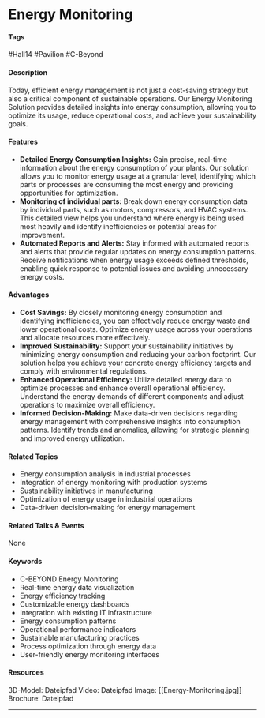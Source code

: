 # Energy Monitoring

#### Tags
#Hall14 #Pavilion #C-Beyond

#### Description
Today, efficient energy management is not just a cost-saving strategy but also a critical component of sustainable operations. Our Energy Monitoring Solution provides detailed insights into energy consumption, allowing you to optimize its usage, reduce operational costs, and achieve your sustainability goals.

#### Features
- **Detailed Energy Consumption Insights:** Gain precise, real-time information about the energy consumption of your plants. Our solution allows you to monitor energy usage at a granular level, identifying which parts or processes are consuming the most energy and providing opportunities for optimization.
- **Monitoring of individual parts:** Break down energy consumption data by individual parts, such as motors, compressors, and HVAC systems. This detailed view helps you understand where energy is being used most heavily and identify inefficiencies or potential areas for improvement.
- **Automated Reports and Alerts:** Stay informed with automated reports and alerts that provide regular updates on energy consumption patterns. Receive notifications when energy usage exceeds defined thresholds, enabling quick response to potential issues and avoiding unnecessary energy costs.

#### Advantages
- **Cost Savings:** By closely monitoring energy consumption and identifying inefficiencies, you can effectively reduce energy waste and lower operational costs. Optimize energy usage across your operations and allocate resources more effectively.
- **Improved Sustainability:** Support your sustainability initiatives by minimizing energy consumption and reducing your carbon footprint. Our solution helps you achieve your concrete energy efficiency targets and comply with environmental regulations.
- **Enhanced Operational Efficiency:** Utilize detailed energy data to optimize processes and enhance overall operational efficiency. Understand the energy demands of different components and adjust operations to maximize overall efficiency.
- **Informed Decision-Making:** Make data-driven decisions regarding energy management with comprehensive insights into consumption patterns. Identify trends and anomalies, allowing for strategic planning and improved energy utilization.

#### Related Topics
- Energy consumption analysis in industrial processes​
- Integration of energy monitoring with production systems​
- Sustainability initiatives in manufacturing​
- Optimization of energy usage in industrial operations​
- Data-driven decision-making for energy management

#### Related Talks & Events
None

#### Keywords
- C-BEYOND Energy Monitoring​
- Real-time energy data visualization​
- Energy efficiency tracking​
- Customizable energy dashboards​
- Integration with existing IT infrastructure​
- Energy consumption patterns​
- Operational performance indicators​
- Sustainable manufacturing practices​
- Process optimization through energy data​
- User-friendly energy monitoring interfaces

#### Resources
3D-Model: Dateipfad 
Video: Dateipfad
Image: [[Energy-Monitoring.jpg]]
Brochure: Dateipfad

---